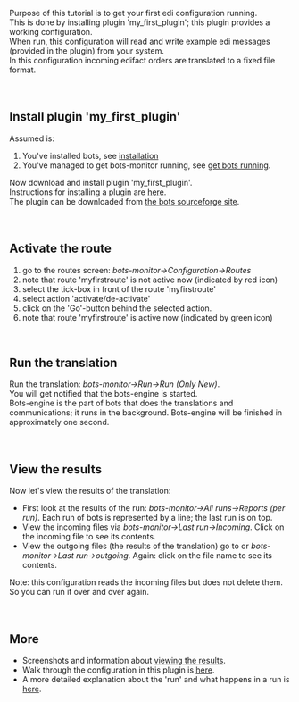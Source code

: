 Purpose of this tutorial is to get your first edi configuration running.<br>
This is done by installing plugin 'my_first_plugin'; this plugin provides a working configuration.<br>
When run, this configuration will read and write example edi messages (provided in the plugin) from your system.<br>
In this configuration incoming edifact orders are translated to a fixed file format.<br>
<br>
<br>
<h2>Install plugin 'my_first_plugin'</h2>
Assumed is:<br>
<ol><li>You've installed bots, see <a href='StartInstallProcedure.md'>installation</a>
</li><li>You've managed to get bots-monitor running, see <a href='StartGetBotsRunning.md'>get bots running</a>.</li></ol>

Now download and install plugin 'my_first_plugin'.<br>
Instructions for installing a plugin are <a href='PluginInstall.md'>here</a>.<br>
The plugin can be downloaded from <a href='http://sourceforge.net/projects/bots/files/plugins/'>the bots sourceforge site</a>.<br>
<br>
<br>
<h2>Activate the route</h2>
<ol><li>go to the routes screen: <i>bots-monitor->Configuration->Routes</i>
</li><li>note that route 'myfirstroute' is not active now (indicated by red icon)<br>
</li><li>select the tick-box in front of the route 'myfirstroute'<br>
</li><li>select action 'activate/de-activate'<br>
</li><li>click on the 'Go'-button behind the selected action.<br>
</li><li>note that route 'myfirstroute' is active now (indicated by green icon)</li></ol>

<br>
<h2>Run the translation</h2>
Run the translation: <i>bots-monitor->Run->Run (Only New)</i>.<br>
You will get notified that the bots-engine is started.<br>
Bots-engine is the part of bots that does the translations and communications; it runs in the background. Bots-engine will be finished in approximately one second.<br>
<br>
<br>
<h2>View the results</h2>
Now let's view the results of the translation:<br>
<ul><li>First look at the results of the run: <i>bots-monitor->All runs->Reports (per run)</i>. Each run of bots is represented by a line; the last run is on top.<br>
</li><li>View the incoming files via <i>bots-monitor->Last run->Incoming</i>. Click on the incoming file to see its contents.<br>
</li><li>View the outgoing files (the results of the translation) go to or <i>bots-monitor->Last run->outgoing</i>. Again: click on the file name to see its contents.</li></ul>

Note: this configuration reads the incoming files but does not delete them. So you can run it over and over again.<br>
<br>
<br>
<h2>More</h2>
<ul><li>Screenshots and information about <a href='StartMyFirstPluginResults.md'>viewing the results</a>.<br>
</li><li>Walk through the configuration in this plugin is <a href='StartMyFirstPluginSetup.md'>here</a>.<br>
</li><li>A more detailed explanation about the 'run' and what happens in a run is <a href='StartMyFirstPluginDepth.md'>here</a>.</li></ul>



